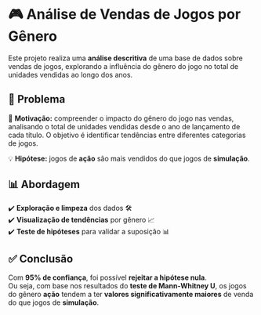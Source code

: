# 🎮 Análise de Vendas de Jogos por Gênero  

Este projeto realiza uma **análise descritiva** de uma base de dados sobre vendas de jogos, explorando a influência do gênero do jogo no total de unidades vendidas ao longo dos anos.  

## 📌 Problema  
🎯 **Motivação:** compreender o impacto do gênero do jogo nas vendas, analisando o total de unidades vendidas desde o ano de lançamento de cada título. O objetivo é identificar tendências entre diferentes categorias de jogos.  

💡 **Hipótese:** jogos de **ação** são mais vendidos do que jogos de **simulação**.  

## 📊 Abordagem  
✔️ **Exploração e limpeza** dos dados 🛠️  
✔️ **Visualização de tendências** por gênero 📈  
✔️ **Teste de hipóteses** para validar a suposição 📊  

## ✅ Conclusão  
Com **95% de confiança**, foi possível **rejeitar a hipótese nula**.  
Ou seja, com base nos resultados do **teste de Mann-Whitney U**, os jogos do gênero **ação** tendem a ter **valores significativamente maiores** de venda do que jogos de **simulação**.  
